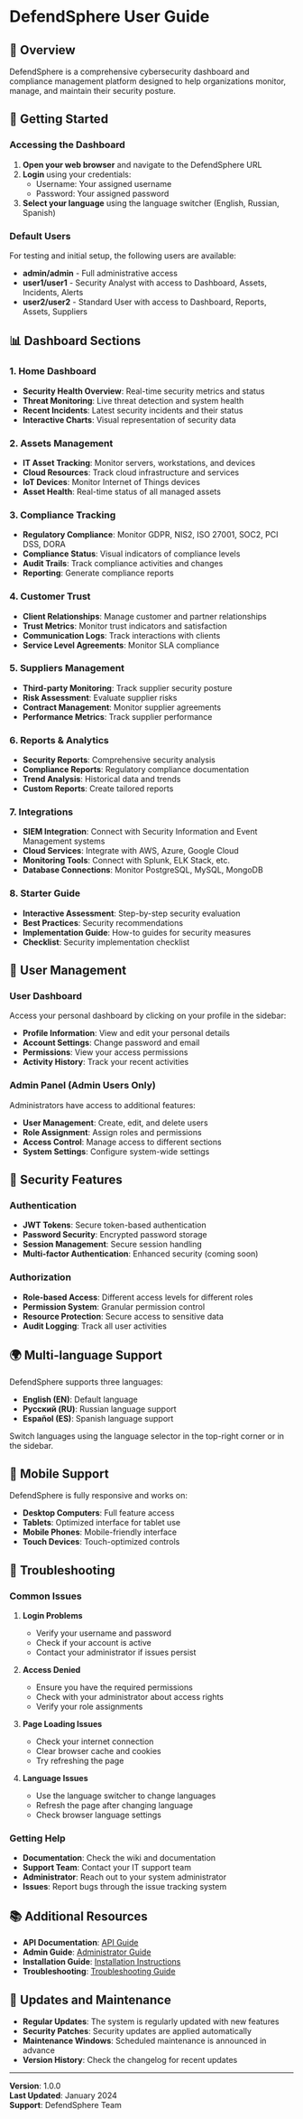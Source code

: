 # DefendSphere User Guide

## 🌟 Overview

DefendSphere is a comprehensive cybersecurity dashboard and compliance management platform designed to help organizations monitor, manage, and maintain their security posture.

## 🚀 Getting Started

### Accessing the Dashboard

1. **Open your web browser** and navigate to the DefendSphere URL
2. **Login** using your credentials:
   - Username: Your assigned username
   - Password: Your assigned password
3. **Select your language** using the language switcher (English, Russian, Spanish)

### Default Users

For testing and initial setup, the following users are available:

- **admin/admin** - Full administrative access
- **user1/user1** - Security Analyst with access to Dashboard, Assets, Incidents, Alerts
- **user2/user2** - Standard User with access to Dashboard, Reports, Assets, Suppliers

## 📊 Dashboard Sections

### 1. Home Dashboard
- **Security Health Overview**: Real-time security metrics and status
- **Threat Monitoring**: Live threat detection and system health
- **Recent Incidents**: Latest security incidents and their status
- **Interactive Charts**: Visual representation of security data

### 2. Assets Management
- **IT Asset Tracking**: Monitor servers, workstations, and devices
- **Cloud Resources**: Track cloud infrastructure and services
- **IoT Devices**: Monitor Internet of Things devices
- **Asset Health**: Real-time status of all managed assets

### 3. Compliance Tracking
- **Regulatory Compliance**: Monitor GDPR, NIS2, ISO 27001, SOC2, PCI DSS, DORA
- **Compliance Status**: Visual indicators of compliance levels
- **Audit Trails**: Track compliance activities and changes
- **Reporting**: Generate compliance reports

### 4. Customer Trust
- **Client Relationships**: Manage customer and partner relationships
- **Trust Metrics**: Monitor trust indicators and satisfaction
- **Communication Logs**: Track interactions with clients
- **Service Level Agreements**: Monitor SLA compliance

### 5. Suppliers Management
- **Third-party Monitoring**: Track supplier security posture
- **Risk Assessment**: Evaluate supplier risks
- **Contract Management**: Monitor supplier agreements
- **Performance Metrics**: Track supplier performance

### 6. Reports & Analytics
- **Security Reports**: Comprehensive security analysis
- **Compliance Reports**: Regulatory compliance documentation
- **Trend Analysis**: Historical data and trends
- **Custom Reports**: Create tailored reports

### 7. Integrations
- **SIEM Integration**: Connect with Security Information and Event Management systems
- **Cloud Services**: Integrate with AWS, Azure, Google Cloud
- **Monitoring Tools**: Connect with Splunk, ELK Stack, etc.
- **Database Connections**: Monitor PostgreSQL, MySQL, MongoDB

### 8. Starter Guide
- **Interactive Assessment**: Step-by-step security evaluation
- **Best Practices**: Security recommendations
- **Implementation Guide**: How-to guides for security measures
- **Checklist**: Security implementation checklist

## 👤 User Management

### User Dashboard
Access your personal dashboard by clicking on your profile in the sidebar:

- **Profile Information**: View and edit your personal details
- **Account Settings**: Change password and email
- **Permissions**: View your access permissions
- **Activity History**: Track your recent activities

### Admin Panel (Admin Users Only)
Administrators have access to additional features:

- **User Management**: Create, edit, and delete users
- **Role Assignment**: Assign roles and permissions
- **Access Control**: Manage access to different sections
- **System Settings**: Configure system-wide settings

## 🔐 Security Features

### Authentication
- **JWT Tokens**: Secure token-based authentication
- **Password Security**: Encrypted password storage
- **Session Management**: Secure session handling
- **Multi-factor Authentication**: Enhanced security (coming soon)

### Authorization
- **Role-based Access**: Different access levels for different roles
- **Permission System**: Granular permission control
- **Resource Protection**: Secure access to sensitive data
- **Audit Logging**: Track all user activities

## 🌍 Multi-language Support

DefendSphere supports three languages:

- **English (EN)**: Default language
- **Русский (RU)**: Russian language support
- **Español (ES)**: Spanish language support

Switch languages using the language selector in the top-right corner or in the sidebar.

## 📱 Mobile Support

DefendSphere is fully responsive and works on:

- **Desktop Computers**: Full feature access
- **Tablets**: Optimized interface for tablet use
- **Mobile Phones**: Mobile-friendly interface
- **Touch Devices**: Touch-optimized controls

## 🔧 Troubleshooting

### Common Issues

1. **Login Problems**
   - Verify your username and password
   - Check if your account is active
   - Contact your administrator if issues persist

2. **Access Denied**
   - Ensure you have the required permissions
   - Check with your administrator about access rights
   - Verify your role assignments

3. **Page Loading Issues**
   - Check your internet connection
   - Clear browser cache and cookies
   - Try refreshing the page

4. **Language Issues**
   - Use the language switcher to change languages
   - Refresh the page after changing language
   - Check browser language settings

### Getting Help

- **Documentation**: Check the wiki and documentation
- **Support Team**: Contact your IT support team
- **Administrator**: Reach out to your system administrator
- **Issues**: Report bugs through the issue tracking system

## 📚 Additional Resources

- **API Documentation**: [API Guide](API_GUIDE.md)
- **Admin Guide**: [Administrator Guide](ADMIN_GUIDE.md)
- **Installation Guide**: [Installation Instructions](INSTALLATION.md)
- **Troubleshooting**: [Troubleshooting Guide](TROUBLESHOOTING.md)

## 🔄 Updates and Maintenance

- **Regular Updates**: The system is regularly updated with new features
- **Security Patches**: Security updates are applied automatically
- **Maintenance Windows**: Scheduled maintenance is announced in advance
- **Version History**: Check the changelog for recent updates

---

**Version**: 1.0.0  
**Last Updated**: January 2024  
**Support**: DefendSphere Team